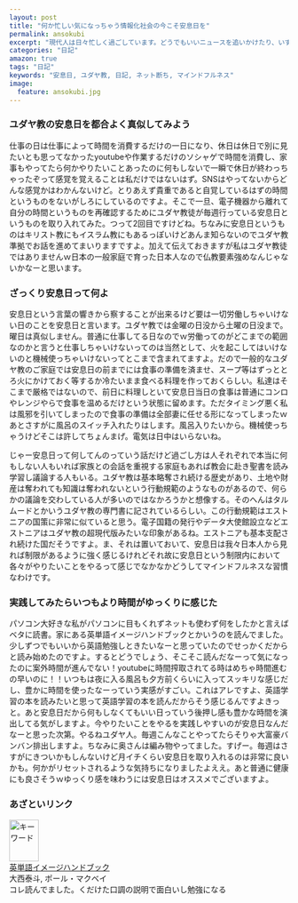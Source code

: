 ```yaml
---
layout: post
title: "何か忙しい気になっちゃう情報化社会の今こそ安息日を"
permalink: ansokubi
excerpt: "現代人は日々忙しく過ごしています。どうでもいいニュースを追いかけたり、いずれサービス終了するソシャゲに金と時間を費やしたり、SNSの見栄えを考えたり等など。本当は時間の無駄だとわかっていてもやめられないことは多々有りますが、一旦忙しさから解放されるために安息日を設けてみてはいかがでしょう"
categories: "日記"
amazon: true
tags: "日記"
keywords: "安息日, ユダヤ教, 日記, ネット断ち, マインドフルネス"
image:
  feature: ansokubi.jpg
---
```


### ユダヤ教の安息日を都合よく真似してみよう

仕事の日は仕事によって時間を消費するだけの一日になり、休日は休日で別に見たいとも思ってなかったyoutubeや作業するだけのソシャゲで時間を消費し、家事もやってたら何かやりたいことあったのに何もしないで一瞬で休日が終わっちゃったぞって感覚を覚えることは私だけではないはず。SNSはやってないからどんな感覚かはわかんないけど。とりあえず貴重であると自覚しているはずの時間というものをないがしろにしているのですよ。そこで一旦、電子機器から離れて自分の時間というものを再確認するためにユダヤ教徒が毎週行っている安息日というものを取り入れてみた。つって2回目ですけどね。ちなみに安息日というものはキリスト教にもイスラム教にもあるっぽいけどあんま知らないのでユダヤ教準拠でお話を進めてまいりますですよ。加えて伝えておきますが私はユダヤ教徒ではありませんｗ日本の一般家庭で育った日本人なので仏教要素強めなんじゃないかなーと思います。

### ざっくり安息日って何よ

安息日という言葉の響きから察することが出来るけど要は一切労働しちゃいけない日のことを安息日と言います。ユダヤ教では金曜の日没から土曜の日没まで。曜日は真似しません。普通に仕事してる日なのでｗ労働ってのがどこまでの範囲なのかと言うと仕事しちゃいけないってのは当然として、火を起こしてはいけないのと機械使っちゃいけないってとこまで含まれてますよ。だので一般的なユダヤ教のご家庭では安息日の前までには食事の準備を済ませ、スープ等はずっととろ火にかけておく等するか冷たいまま食べる料理を作っておくらしい。私達はそこまで厳格ではないので、前日に料理しといて安息日当日の食事は普通にコンロやレンジやらで食事を温めるだけという状態に留めます。ただタイミング悪く私は風邪を引いてしまったので食事の準備は全部妻に任せる形になってしまったｗあとさすがに風呂のスイッチ入れたりはします。風呂入りたいから。機械使っちゃうけどそこは許してちょんまげ。電気は日中はいらないね。

じゃー安息日って何してんのっていう話だけど過ごし方は人それぞれで本当に何もしない人もいれば家族との会話を重視する家庭もあれば教会に赴き聖書を読み学習し議論する人もいる。ユダヤ教は基本略奪され続ける歴史があり、土地や財産は奪われても知識は奪われないという行動規範のようなものがあるので、何らかの議論を交わしている人が多いのではなかろうかと想像する。そのへんはタルムードとかいうユダヤ教の専門書に記されているらしい。この行動規範はエストニアの国策に非常に似ていると思う。電子国籍の発行やデータ大使館設立などエストニアはユダヤ教の超現代版みたいな印象があるね。エストニアも基本支配され続けた国だそうですよ。ま、それは置いておいて、安息日は我々日本人から見れば制限があるように強く感じるけれどそれ故に安息日という制限内において各々がやりたいことをやるって感じでなかなかどうしてマインドフルネスな習慣なわけです。

### 実践してみたらいつもより時間がゆっくりに感じた

パソコン大好きな私がパソコンに目もくれずネットも使わず何をしたかと言えばベタに読書。家にある英単語イメージハンドブックとかいうのを読んでました。少しずつでもいいから英語勉強しときたいなーと思っていたのでせっかくだからと読み始めたのですよ。するとどうでしょう、そこそこ読んだなーって気になったのに案外時間が進んでない！youtubeに時間搾取されてる時はめちゃ時間進むの早いのに！！いつもは夜に入る風呂も夕方前くらいに入ってスッキリな感じだし、豊かに時間を使ったなーっていう実感がすごい。これはアレですよ、英語学習の本を読みたいと思って英語学習の本を読んだからそう感じるんですよきっと。あと安息日だから何もしなくてもいい日っていう後押し感も豊かな時間を演出してる気がしますよ。今やりたいことをやるを実践しやすいのが安息日なんだなーと思った次第。やるねユダヤ人。毎週こんなことやってたらそりゃ大富豪バンバン排出しますよ。ちなみに奥さんは編み物やってました。すげー。毎週はさすがにきついかもしんないけど月イチくらい安息日を取り入れるのは非常に良いかも。何かがリセットされるような気持ちになりましたよええ。あと普通に健康にも良さそうｗゆっくり感を味わうには安息日はオススメでございますよ。

### あざといリンク

<div class="babylink-box"><div class="babylink-image"><a href="https://amzn.to/2Dgqc4o" rel="nofollow" target="_blank"><img alt="キーワード" src="https://images-fe.ssl-images-amazon.com/images/I/51C0OuoAEXL._SL75_.jpg" width="53" height="75" /></a></div><div class="babylink-info"><div class="babylink-title"><a href="https://amzn.to/2Dgqc4o" rel="nofollow" target="_blank">英単語イメージハンドブック</a></div><div class="babylink-manufacturer">大西泰斗, ポール・マクベイ</div><div class="babylink-description">コレ読んでました。くだけた口調の説明で面白いし勉強になる</div></div><div class="booklink-footer" style="clear: left"></div></div>
